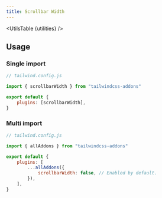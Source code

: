 ```yaml
---
title: Scrollbar Width
---
```


<script>
    import UtilsTable from "$lib/UtilsTable.svelte"
    import { getUtilities } from "$lib/utils/tailwind.js"
    import { scrollbarWidth } from "tailwindcss-addons"
    const utilities = getUtilities(scrollbarWidth.handler);
</script>

<UtilsTable {utilities} />

## Usage

### Single import

```js
// tailwind.config.js

import { scrollbarWidth } from "tailwindcss-addons"

export default {
    plugins: [scrollbarWidth],
}
```

### Multi import

```js
// tailwind.config.js

import { allAddons } from "tailwindcss-addons"

export default {
    plugins: [
        ...allAddons({
            scrollbarWidth: false, // Enabled by default.
        }),
    ],
}
```
